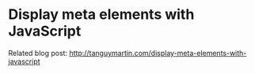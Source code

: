 # Display meta elements with JavaScript

Related blog post: http://tanguymartin.com/display-meta-elements-with-javascript